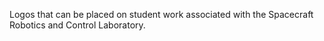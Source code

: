 Logos that can be placed on student work associated with the Spacecraft Robotics and Control Laboratory.
